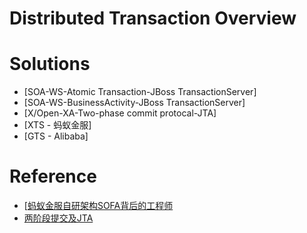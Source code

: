 # Distributed Transaction Overview


# Solutions

  - [SOA-WS-Atomic Transaction-JBoss TransactionServer]
  - [SOA-WS-BusinessActivity-JBoss TransactionServer]
  - [X/Open-XA-Two-phase commit protocal-JTA]
  - [XTS - 蚂蚁金服]
  - [GTS - Alibaba]

# Reference
 
  - [[蚂蚁金服自研架构SOFA背后的工程师](https://mp.weixin.qq.com/s/2SH9J3-Jiq4ekDYqdWhKgw )
  - [两阶段提交及JTA](http://www.jasongj.com/big_data/two_phase_commit )
